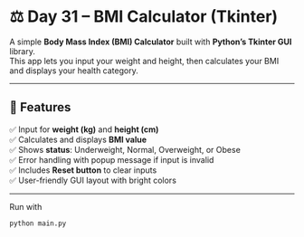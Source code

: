 # ⚖️ Day 31 – BMI Calculator (Tkinter)

A simple **Body Mass Index (BMI) Calculator** built with **Python’s Tkinter GUI** library.  
This app lets you input your weight and height, then calculates your BMI and displays your health category.

---

## 🚀 Features
✅ Input for **weight (kg)** and **height (cm)**  
✅ Calculates and displays **BMI value**  
✅ Shows **status**: Underweight, Normal, Overweight, or Obese  
✅ Error handling with popup message if input is invalid  
✅ Includes **Reset button** to clear inputs  
✅ User-friendly GUI layout with bright colors  

---

Run with
```bash
python main.py

